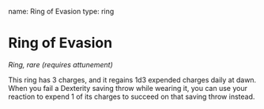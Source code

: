 name: Ring of Evasion
type: ring

# Ring of Evasion
_Ring, rare (requires attunement)_

This ring has 3 charges, and it regains 1d3 expended charges daily at dawn. When you fail a Dexterity saving throw while wearing it, you can use your reaction to expend 1 of its charges to succeed on that saving throw instead.
